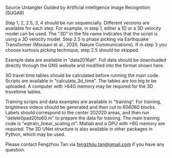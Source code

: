 Source Untangler Guided by Artificial intelligence image Recognition (SUGAR) 

Step 1, 2, 2.5, 3, 4 should be run sequencially. 
Different versions are available for each step. For example, in step 1, either a 1D or a 3D velocity model can be used. The "3D" in the file name indicates that the script is using a 3D velocity model. Step 2.5 is phase picking via Earthquake Transformer (Mousavi et al., 2020, Nature Communications). If in step 3 you choose kurtosis picking technique, step 2.5 should be skipped. 

Example data are available in "data2016all". Full data should be downloaded directly through the GNS website and modified into the format shown here. 

3D travel time tables should be calculated before running the main code. Scripts are available in "calculate_3d_time". The tables are too big to be uploaded. A computer with >64G memory may be required for the 3D traveltime tables. 

Training scripts and data examples are available in "training". For training, brightness videos should be generated and then cut to 60*60*60 blocks. Labels should correspond to the center 20*20*20 areas, and then run "delete0pad20to60.m" to prepare the data for training. The main training code is "eqtrain_linear_scaling.m". Matlab and a GPU with >8G memory are required. The 3D UNet structure is also available in other packages in Python, which may be used. 

Please contact Fengzhou Tan via fengzhou.tan@gmail.com if you have any question. 
